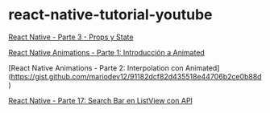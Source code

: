 # react-native-tutorial-youtube

[React Native - Parte 3 - Props y State](https://gist.github.com/mariodev12/83dbc37e8b1f589c8d188102cc12c67b)

[React Native Animations - Parte 1: Introducción a Animated](https://gist.github.com/mariodev12/ce226ef75967fa61d4ec5d077a78422a)

[React Native Animations - Parte 2: Interpolation con Animated] (https://gist.github.com/mariodev12/91182dcf82d435518e44706b2ce0b88d)

[React Native - Parte 17: Search Bar en ListView con API](https://gist.github.com/mariodev12/c35fe904cfa6a7df1579415b5c95c99f)
